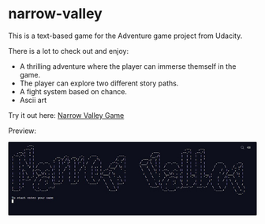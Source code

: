 # narrow-valley

This is a text-based game for the Adventure game project from Udacity.

There is a lot to check out and enjoy:
* A thrilling adventure where the player can immerse themself in the game.
* The player can explore two different story paths.
* A fight system based on chance.
* Ascii art 

Try it out here: [Narrow Valley Game](https://briansegs.github.io/narrow-valley-gameplay/)

Preview:

![art](https://github.com/briansegs/narrow-valley/blob/main/preview-art.JPG?raw=true)
